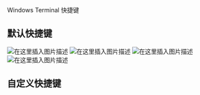 Windows Terminal 快捷键

## 默认快捷键
![在这里插入图片描述](https://img-blog.csdnimg.cn/f8d503f8d66243219c101cb5893c2acf.png)
![在这里插入图片描述](https://img-blog.csdnimg.cn/4a8b8755feed4cb886c8f9fce4815c50.png)
![在这里插入图片描述](https://img-blog.csdnimg.cn/41333a8386a34133af0a8d1958bc05f7.png)
![在这里插入图片描述](https://img-blog.csdnimg.cn/70d1f445a70b42d2a2117dfcf1f40162.png)
## 自定义快捷键

